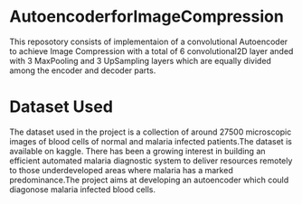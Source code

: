 # AutoencoderforImageCompression
This reposotory consists of implementaion of a convolutional Autoencoder to achieve Image Compression with a total of 6 convolutional2D layer anded with 3 MaxPooling and 3 UpSampling layers which are equally divided among the encoder and decoder parts.

# Dataset Used
The dataset used in the project is a collection of around 27500 microscopic images of blood cells of normal and malaria infected patients.The dataset is available on kaggle.
There has been a growing interest in building an efficient automated malaria diagnostic system to deliver resources remotely to those underdeveloped areas where malaria has a marked predominance.The project aims at developing an autoencoder which could diagonose malaria infected blood cells.
